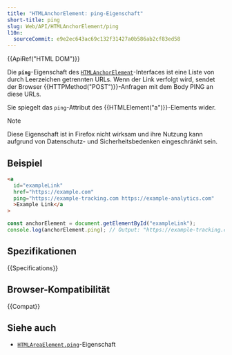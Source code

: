 ```yaml
---
title: "HTMLAnchorElement: ping-Eigenschaft"
short-title: ping
slug: Web/API/HTMLAnchorElement/ping
l10n:
  sourceCommit: e9e2ec643ac69c132f31427a0b586ab2cf83ed58
---
```


{{ApiRef("HTML DOM")}}

Die **`ping`**-Eigenschaft des [`HTMLAnchorElement`](/de/docs/Web/API/HTMLAnchorElement)-Interfaces ist eine Liste von durch Leerzeichen getrennten URLs. Wenn der Link verfolgt wird, sendet der Browser {{HTTPMethod("POST")}}-Anfragen mit dem Body PING an diese URLs.

Sie spiegelt das `ping`-Attribut des {{HTMLElement("a")}}-Elements wider.

> [!NOTE]
> Diese Eigenschaft ist in Firefox nicht wirksam und ihre Nutzung kann aufgrund von Datenschutz- und Sicherheitsbedenken eingeschränkt sein.

## Beispiel

```html
<a
  id="exampleLink"
  href="https://example.com"
  ping="https://example-tracking.com https://example-analytics.com"
  >Example Link</a
>
```

```js
const anchorElement = document.getElementById("exampleLink");
console.log(anchorElement.ping); // Output: "https://example-tracking.com https://example-analytics.com"
```

## Spezifikationen

{{Specifications}}

## Browser-Kompatibilität

{{Compat}}

## Siehe auch

- [`HTMLAreaElement.ping`](/de/docs/Web/API/HTMLAreaElement/ping)-Eigenschaft
